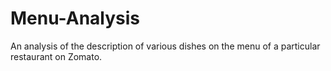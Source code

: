 # Menu-Analysis
An analysis of the description of various dishes on the menu of a particular restaurant on Zomato.
